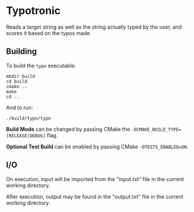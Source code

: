 # Typotronic
Reads a target string as well as the string actually typed by the user, and scores it based on the typos made.

## Building
To build the `typo` executable:
```
mkdir build
cd build
cmake ..
make
cd ..
```

And to run:
```
./build/typo/typo
```

**Build Mode** can be changed by passing CMake the `-DCMAKE_BUILD_TYPE=[RELEASE|DEBUG]` flag.

**Optional Test Build** can be enabled by passing CMake `-DTESTS_ENABLED=ON`.

## I/O
On execution, input will be imported from the "input.txt" file in the current
working directory.

After execution, output may be found in the "output.txt" file in the current
working directory.
